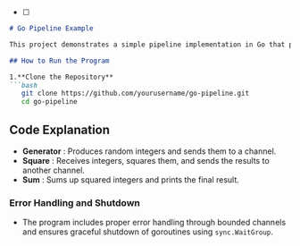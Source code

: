 * [ ] 

```markdown
# Go Pipeline Example

This project demonstrates a simple pipeline implementation in Go that processes a stream of random integers. It includes a generator, squaring, and summing stages, all running concurrently with goroutines.
```


```markdown
## How to Run the Program

1.**Clone the Repository**
```bash
   git clone https://github.com/yourusername/go-pipeline.git
   cd go-pipeline
```



## Code Explanation

* **Generator** : Produces random integers and sends them to a channel.
* **Square** : Receives integers, squares them, and sends the results to another channel.
* **Sum** : Sums up squared integers and prints the final result.

### Error Handling and Shutdown

* The program includes proper error handling through bounded channels and ensures graceful shutdown of goroutines using `sync.WaitGroup`.
